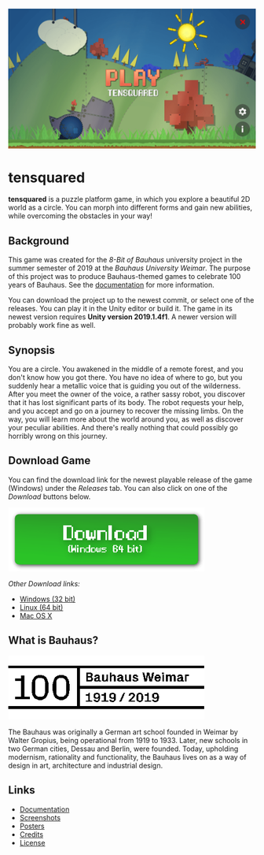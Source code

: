 
[![Screenshot of the main menu of the game tensquared, depicting the sky, the sun, hills, trees and a factory in the background.](/Documentation/Screenshots/screenshot_main_menu.png)](#)

# tensquared

**tensquared** is a puzzle platform game, in which you explore a beautiful 2D world as a circle. You can morph into different forms and gain new abilities, while overcoming the obstacles in your way!

## Background

This game was created for the *8-Bit of Bauhaus* university project in the summer semester of 2019 at the *Bauhaus University Weimar*. The purpose of this project was to produce Bauhaus-themed games to celebrate 100 years of Bauhaus. See the [documentation](/Documentation/Documentation.md) for more information.

You can download the project up to the newest commit, or select one of the releases. You can play it in the Unity editor or build it. The game in its newest version requires **Unity version 2019.1.4f1**. A newer version will probably work fine as well.

## Synopsis

You are a circle. You awakened in the middle of a remote forest, and you don't know how you got there. You have no idea of where to go, but you suddenly hear a metallic voice that is guiding you out of the wilderness. After you meet the owner of the voice, a rather sassy robot, you discover that it has lost significant parts of its body. The robot requests your help, and you accept and go on a journey to recover the missing limbs. On the way, you will learn more about the world around you, as well as discover your peculiar abilities. And there's really nothing that could possibly go horribly wrong on this journey.

## Download Game

You can find the download link for the newest playable release of the game (Windows) under the *Releases* tab. You can also click on one of the *Download* buttons below.

[![Download the game](/Documentation/Images/download_button.png)](https://github.com/christiandunkel/tensquared/releases/download/v7.5/build_windows_64bit.zip)

*Other Download links:*
- [Windows (32 bit)](https://github.com/christiandunkel/tensquared/releases/download/v7.5/build_windows_32bit.zip)
- [Linux (64 bit)](https://github.com/christiandunkel/tensquared/releases/download/v7.5/build_linux_64bit.zip)
- [Mac OS X](https://github.com/christiandunkel/tensquared/releases/download/v7.5/build_mac.zip)

## What is Bauhaus?

[![Bauhaus Logo](/Documentation/Images/bauhaus_logo_large.png)](#)

The Bauhaus was originally a German art school founded in Weimar by Walter Gropius, being operational from 1919 to 1933. Later, new schools in two German cities, Dessau and Berlin, were founded. Today, upholding modernism, rationality and functionality, the Bauhaus lives on as a way of design in art, architecture and industrial design.

## Links
- [Documentation](/Documentation/Documentation.md)
- [Screenshots](/Documentation/Screenshots.md)
- [Posters](/Documentation/Posters/)
- [Credits](/Documentation/Credits.md)
- [License](LICENSE.md)
